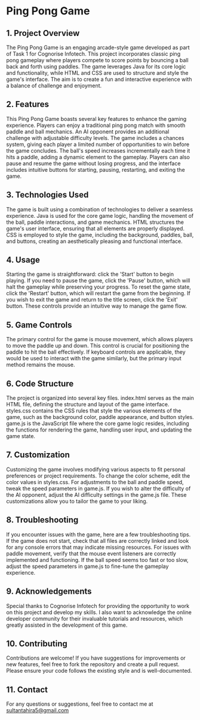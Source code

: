 
# Ping Pong Game
 




## 1. Project Overview

The Ping Pong Game is an engaging arcade-style game developed as part of Task 1 for Cognorise Infotech. This project incorporates classic ping pong gameplay where players compete to score points by bouncing a ball back and forth using paddles. The game leverages Java for its core logic and functionality, while HTML and CSS are used to structure and style the game's interface. The aim is to create a fun and interactive experience with a balance of challenge and enjoyment.


 





##  2. Features

This Ping Pong Game boasts several key features to enhance the gaming experience. Players can enjoy a traditional ping pong match with smooth paddle and ball mechanics. An AI opponent provides an additional challenge with adjustable difficulty levels. The game includes a chances system, giving each player a limited number of opportunities to win before the game concludes. The ball's speed increases incrementally each time it hits a paddle, adding a dynamic element to the gameplay. Players can also pause and resume the game without losing progress, and the interface includes intuitive buttons for starting, pausing, restarting, and exiting the game.





## 3. Technologies Used

The game is built using a combination of technologies to deliver a seamless experience. Java is used for the core game logic, handling the movement of the ball, paddle interactions, and game mechanics. HTML structures the game's user interface, ensuring that all elements are properly displayed. CSS is employed to style the game, including the background, paddles, ball, and buttons, creating an aesthetically pleasing and functional interface.




## 4. Usage

Starting the game is straightforward: click the 'Start' button to begin playing. If you need to pause the game, click the 'Pause' button, which will halt the gameplay while preserving your progress. To reset the game state, click the 'Restart' button, which will restart the game from the beginning. If you wish to exit the game and return to the title screen, click the 'Exit' button. These controls provide an intuitive way to manage the game flow.






## 5. Game Controls

The primary control for the game is mouse movement, which allows players to move the paddle up and down. This control is crucial for positioning the paddle to hit the ball effectively. If keyboard controls are applicable, they would be used to interact with the game similarly, but the primary input method remains the mouse.




## 6. Code Structure

The project is organized into several key files. index.html serves as the main HTML file, defining the structure and layout of the game interface. styles.css contains the CSS rules that style the various elements of the game, such as the background color, paddle appearance, and button styles. game.js is the JavaScript file where the core game logic resides, including the functions for rendering the game, handling user input, and updating the game state.


## 7. Customization

Customizing the game involves modifying various aspects to fit personal preferences or project requirements. To change the color scheme, edit the color values in styles.css. For adjustments to the ball and paddle speed, tweak the speed parameters in game.js. If you wish to alter the difficulty of the AI opponent, adjust the AI difficulty settings in the game.js file. These customizations allow you to tailor the game to your liking.





## 8. Troubleshooting

If you encounter issues with the game, here are a few troubleshooting tips. If the game does not start, check that all files are correctly linked and look for any console errors that may indicate missing resources. For issues with paddle movement, verify that the mouse event listeners are correctly implemented and functioning. If the ball speed seems too fast or too slow, adjust the speed parameters in game.js to fine-tune the gameplay experience.



## 9. Acknowledgements

Special thanks to Cognorise Infotech for providing the opportunity to work on this project and develop my skills. I also want to acknowledge the online developer community for their invaluable tutorials and resources, which greatly assisted in the development of this game.


## 10. Contributing

Contributions are welcome! If you have suggestions for improvements or new features, feel free to fork the repository and create a pull request. Please ensure your code follows the existing style and is well-documented.
## 11. Contact

For any questions or suggestions, feel free to contact me at sultantahira5@gmail.com

